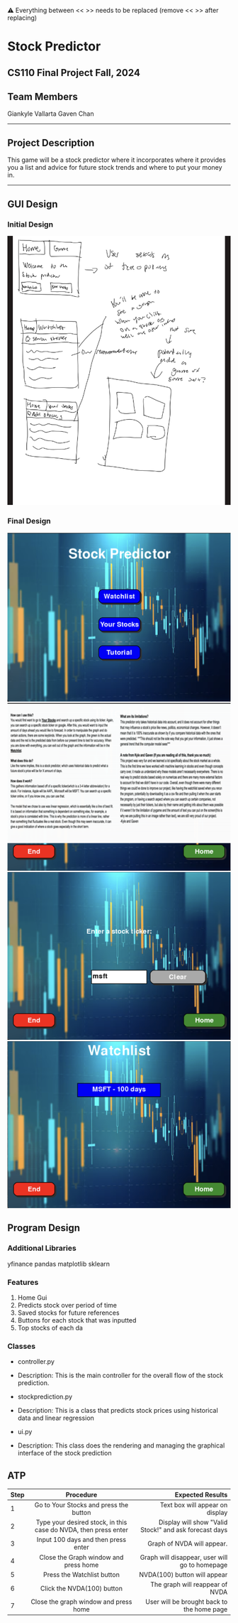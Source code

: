
:warning: Everything between << >> needs to be replaced (remove << >> after replacing)

# Stock Predictor 
## CS110 Final Project Fall, 2024

## Team Members
Giankyle Vallarta 
Gaven Chan 
***

## Project Description
This game will be a stock predictor where it incorporates where it provides you a list and advice for future stock trends and where to put your money in.

***    

## GUI Design

### Initial Design

![initial gui](assets/gui.jpg)

### Final Design

![final gui1](assets/finalgui1.png)
![final gui2](assets/finalgui2.png)
![final gui3](assets/finalgui3.png)
![final gui4](assets/finalgui4.png)


## Program Design

### Additional Libraries
yfinance
pandas
matplotlib
sklearn

### Features

1. Home Gui
2. Predicts stock over period of time 
3. Saved stocks for future references
4. Buttons for each stock that was inputted
5. Top stocks of each da 

### Classes
- controller.py
- Description: This is the main controller for the overall flow of the stock prediction.

- stockprediction.py 
- Description: This is a class that predicts stock prices using historical data and linear regression

- ui.py
- Description: This class does the rendering and managing the graphical interface of the stock prediction

## ATP

| Step                 |Procedure             |Expected Results                   |
|----------------------|:--------------------:|----------------------------------:|
|  1                   |Go to Your Stocks and press the button| Text box will appear on display |
|  2                   |Type your desired stock, in this case do NVDA, then press enter| Display will show "Valid Stock!" and ask forecast days|
|  3                   |Input 100 days and then press enter| Graph of NVDA will appear.|
|  4                   |Close the Graph window and press home| Graph will disappear, user will go to homepage |
|  5                   |Press the Watchlist button| NVDA(100) button will appear       |
|  6                   |Click the NVDA(100) button  | The graph will reappear of NVDA       |
|  7                   |Close the graph window and press home    |User will be brought back to the home page |
